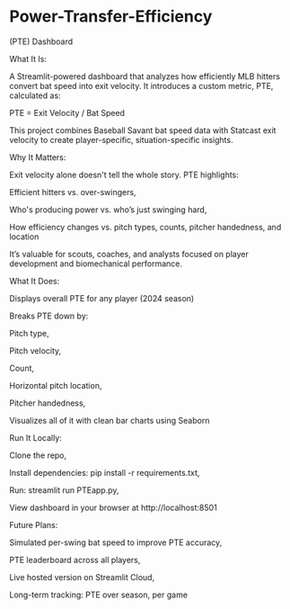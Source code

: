 # Power-Transfer-Efficiency
(PTE) Dashboard

What It Is:

A Streamlit-powered dashboard that analyzes how efficiently MLB hitters convert bat speed into exit velocity. It introduces a custom metric, PTE, calculated as:

PTE = Exit Velocity / Bat Speed


This project combines Baseball Savant bat speed data with Statcast exit velocity to create player-specific, situation-specific insights.


Why It Matters:

Exit velocity alone doesn't tell the whole story. PTE highlights:

Efficient hitters vs. over-swingers, 

Who's producing power vs. who’s just swinging hard,

How efficiency changes vs. pitch types, counts, pitcher handedness, and location

It’s valuable for scouts, coaches, and analysts focused on player development and biomechanical performance.


What It Does:

Displays overall PTE for any player (2024 season)


Breaks PTE down by:

Pitch type, 

Pitch velocity, 

Count, 

Horizontal pitch location, 

Pitcher handedness, 

Visualizes all of it with clean bar charts using Seaborn


Run It Locally:

Clone the repo, 

Install dependencies: pip install -r requirements.txt, 

Run: streamlit run PTEapp.py, 

View dashboard in your browser at http://localhost:8501


Future Plans:

Simulated per-swing bat speed to improve PTE accuracy, 

PTE leaderboard across all players, 

Live hosted version on Streamlit Cloud, 

Long-term tracking: PTE over season, per game
